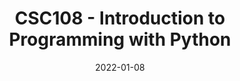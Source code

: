 ---
title: "CSC108 - Introduction to Programming with Python"
collection: teaching
type: "Teaching Assistant"
permalink: /teaching/2023-summer-teaching-4
venue: "University of Toronto, Department of Computer Science"
date: 2022-01-08
location: "Toronto, Canada"
---